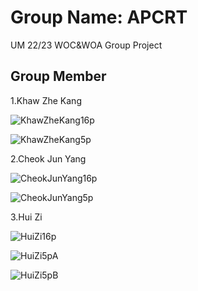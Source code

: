 # Group Name: APCRT
UM 22/23 WOC&amp;WOA Group Project
## Group Member 
1.Khaw Zhe Kang

![KhawZheKang16p](https://raw.githubusercontent.com/khawzk/APCRT/main/16Personalities.PNG)

![KhawZheKang5p](https://github.com/khawzk/APCRT/blob/main/5Personalities.PNG)

2.Cheok Jun Yang

![CheokJunYang16p](https://raw.githubusercontent.com/khawzk/APCRT/main/16P(CheokJunYang).PNG)

![CheokJunYang5p](https://raw.githubusercontent.com/khawzk/APCRT/main/5P(CheokJunYang).PNG)

3.Hui Zi

![HuiZi16p](https://raw.githubusercontent.com/khawzk/APCRT/main/16p(HuiZi).png)

![HuiZi5pA](https://raw.githubusercontent.com/khawzk/APCRT/main/5pA(HuiZi).png)

![HuiZi5pB](https://raw.githubusercontent.com/khawzk/APCRT/main/5pB(HuiZi).png)
